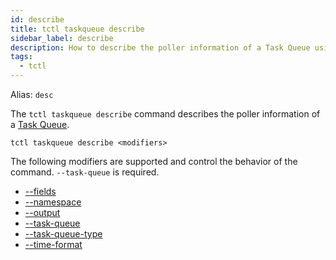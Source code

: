 ```yaml
---
id: describe
title: tctl taskqueue describe
sidebar_label: describe
description: How to describe the poller information of a Task Queue using tctl.
tags:
  - tctl
---
```


Alias: `desc`

The `tctl taskqueue describe` command describes the poller information of a [Task Queue](/concepts/what-is-a-task-queue).

`tctl taskqueue describe <modifiers>`

The following modifiers are supported and control the behavior of the command.
`--task-queue` is required.

- [--fields](/tctl/modifiers/fields)
- [--namespace](/tctl/modifiers/namespace)
- [--output](/tctl/modifiers/output)
- [--task-queue](/tctl/modifiers/task-queue)
- [--task-queue-type](/tctl/modifiers/task-queue-time)
- [--time-format](/tctl/modifiers/time-format)
